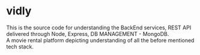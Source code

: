 # vidly
This is the source code for understanding the BackEnd services, REST API delivered through Node, Express, DB MANAGEMENT - MongoDB.
<br>A movie rental platform depicting understanding of all the before mentioned tech stack.
